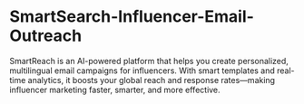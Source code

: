 # SmartSearch-Influencer-Email-Outreach
SmartReach is an AI-powered platform that helps you create personalized, multilingual email campaigns for influencers. With smart templates and real-time analytics, it boosts your global reach and response rates—making influencer marketing faster, smarter, and more effective.
